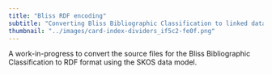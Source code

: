 ```yaml
---
title: "Bliss RDF encoding"
subtitle: "Converting Bliss Bibliographic Classification to linked data"
thumbnail: "../images/card-index-dividers_if5c2-fe0f.png"
---
```

A work-in-progress to convert the source files for the Bliss Bibliographic Classification to RDF format using the SKOS data model.